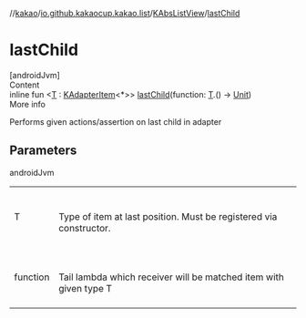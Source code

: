 //[kakao](../../../index.md)/[io.github.kakaocup.kakao.list](../index.md)/[KAbsListView](index.md)/[lastChild](last-child.md)



# lastChild  
[androidJvm]  
Content  
inline fun <[T](last-child.md) : [KAdapterItem](../-k-adapter-item/index.md)<*>> [lastChild](last-child.md)(function: [T](last-child.md).() -> [Unit](https://kotlinlang.org/api/latest/jvm/stdlib/kotlin/-unit/index.html))  
More info  


Performs given actions/assertion on last child in adapter



## Parameters  
  
androidJvm  
  
| | |
|---|---|
| <a name="io.github.kakaocup.kakao.list/KAbsListView/lastChild/#kotlin.Function1[TypeParam(bounds=[io.github.kakaocup.kakao.list.KAdapterItem[*]]),kotlin.Unit]/PointingToDeclaration/"></a>T| <a name="io.github.kakaocup.kakao.list/KAbsListView/lastChild/#kotlin.Function1[TypeParam(bounds=[io.github.kakaocup.kakao.list.KAdapterItem[*]]),kotlin.Unit]/PointingToDeclaration/"></a><br><br>Type of item at last position. Must be registered via constructor.<br><br>|
| <a name="io.github.kakaocup.kakao.list/KAbsListView/lastChild/#kotlin.Function1[TypeParam(bounds=[io.github.kakaocup.kakao.list.KAdapterItem[*]]),kotlin.Unit]/PointingToDeclaration/"></a>function| <a name="io.github.kakaocup.kakao.list/KAbsListView/lastChild/#kotlin.Function1[TypeParam(bounds=[io.github.kakaocup.kakao.list.KAdapterItem[*]]),kotlin.Unit]/PointingToDeclaration/"></a><br><br>Tail lambda which receiver will be matched item with given type T<br><br>|
  
  



